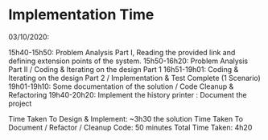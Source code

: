 # Implementation Time
03/10/2020: 

15h40-15h50: Problem Analysis Part I, Reading the provided link and defining extension points of the system.
15h50-16h20: Problem Analysis Part II  / Coding & Iterating on the design Part 1
16h51-19h01: Coding & Iterating on the design Part 2 / Implementation & Test Complete (1 Scenario)
19h01-19h10: Some documentation of the solution / Code Cleanup & Refactoring
19h40-20h20: Implement the history printer
: Document the project

Time Taken To Design & Implement: ~3h30 the solution
Time Taken To Document / Refactor / Cleanup Code: 50 minutes
Total Time Taken: 4h20



